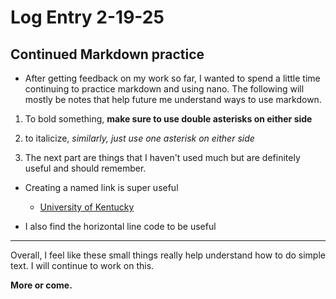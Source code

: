 # Log Entry 2-19-25

## Continued Markdown practice

* After getting feedback on my work so far, I wanted to spend a little time continuing to 
practice markdown and using nano. The following will mostly be notes that help future me 
understand ways to use markdown. 

1. To bold something, **make sure to use double asterisks on either side**

2. to italicize, *similarly, just use one asterisk on either side*

3. The next part are things that I haven't used much but are definitely useful and should 
remember. 

* Creating a named link is super useful 

	* [University of Kentucky](uky.edu)

* I also find the horizontal line code to be useful 

---

Overall, I feel like these small things really help understand how to do simple text. I
will continue to work on this. 

**More or come.**
